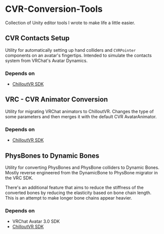 # CVR-Conversion-Tools
Collection of Unity editor tools I wrote to make life a little easier.

## CVR Contacts Setup
Utility for automatically setting up hand colliders and `CVRPointer` components on an avatar's fingertips. Intended to simulate the contacts system from
VRChat's Avatar Dynamics.

### Depends on
- [ChilloutVR SDK](https://documentation.abinteractive.net/cck/)

## VRC - CVR Animator Conversion
Utility for migrating VRChat animators to ChilloutVR. Changes the type of some parameters and then merges it with the default CVR AvatarAnimator.

### Depends on
- [ChilloutVR SDK](https://documentation.abinteractive.net/cck/)

## PhysBones to Dynamic Bones
Utility for converting PhysBones and PhysBone colliders to Dynamic Bones. Mostly reverse engineered from the DynamicBone to PhysBone migrator in the VRC SDK.

There's an additional feature that aims to reduce the stiffness of the converted bones by reducing the elasticity based on bone chain length. This is an attempt
to make longer bone chains appear heavier.

### Depends on
- VRChat Avatar 3.0 SDK
- [ChilloutVR SDK](https://documentation.abinteractive.net/cck/)
